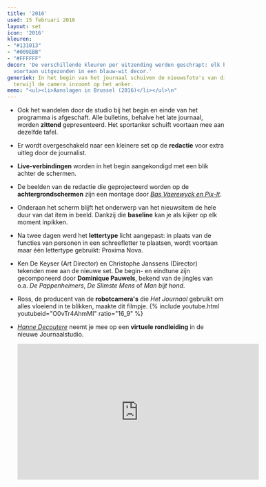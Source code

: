 ```yaml
---
title: '2016'
used: 15 februari 2016
layout: set
icon: '2016'
kleuren:
- "#131013"
- "#009EBB"
- "#FFFFFF"
decor: 'De verschillende kleuren per uitzending werden geschrapt: elk bulletin wordt
  voortaan uitgezonden in een blauw-wit decor.'
generiek: In het begin van het journaal schuiven de nieuwsfoto's van die dag in beeld
  terwijl de camera inzoomt op het anker.
memo: "<ul><li>Aanslagen in Brussel (2016)</li></ul>\n"
---
```


* Ook het wandelen door de studio bij het begin en einde van het programma is afgeschaft. Alle bulletins, behalve het late journaal, worden **zittend** gepresenteerd. Het sportanker schuift voortaan mee aan dezelfde tafel.

* Er wordt overgeschakeld naar een kleinere set op de **redactie** voor extra uitleg door de journalist.

* **Live-verbindingen** worden in het begin aangekondigd met een blik achter de schermen.

* De beelden van de redactie die geprojecteerd worden op de **achtergrondschermen** zijn een montage door <a href="http://basvaerewyck.com/projecten/vrt-journaal" target="_blank"><em>Bas Vaerewyck en Pix-It</em></a>.

* Onderaan het scherm blijft het onderwerp van het nieuwsitem de hele duur van dat item in beeld. Dankzij die **baseline** kan je als kijker op elk moment inpikken.

* Na twee dagen werd het **lettertype** licht aangepast: in plaats van de functies van personen in een schreefletter te plaatsen, wordt voortaan maar één lettertype gebruikt: Proxima Nova.

* Ken De Keyser (Art Director) en Christophe Janssens (Director) tekenden mee aan de nieuwe set. De begin- en eindtune zijn gecomponeerd door **Dominique Pauwels**, bekend van de jingles van o.a. <cite>De Pappenheimers</cite>, <cite>De Slimste Mens</cite> of <cite>Man bijt hond</cite>.

* Ross, de producent van de **robotcamera's** die <cite>Het Journaal</cite> gebruikt om alles vloeiend in te blikken, maakte dit filmpje.
    {% include youtube.html youtubeid="O0vTr4AhmMI" ratio="16_9" %}

* <a href="/anker/hanne-decoutere"><em>Hanne Decoutere</em></a> neemt je mee op een <strong>virtuele rondleiding</strong> in de nieuwe Journaalstudio.

    <div class="videoWrapper ratio_16_9">
      <iframe src="https://www.facebook.com/plugins/video.php?href=https%3A%2F%2Fwww.facebook.com%2Fvrtnws%2Fvideos%2F10154534813794622%2F&show_text=0&width=560" width="560" height="315" style="border:none;overflow:hidden" scrolling="no" frameborder="0" allowTransparency="true" allowFullScreen="true"></iframe>
    </div>
